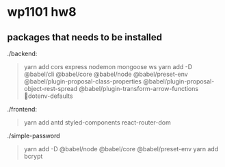 # wp1101 hw8

## packages that needs to be installed

./backend:

> yarn add cors express nodemon mongoose ws
> yarn add -D @babel/cli @babel/core @babel/node @babel/preset-env @babel/plugin-proposal-class-properties @babel/plugin-proposal-object-rest-spread @babel/plugin-transform-arrow-functions dotenv-defaults

./frontend:

> yarn add antd styled-components react-router-dom

./simple-password

> yarn add -D @babel/node @babel/core @babel/preset-env
> yarn add bcrypt
